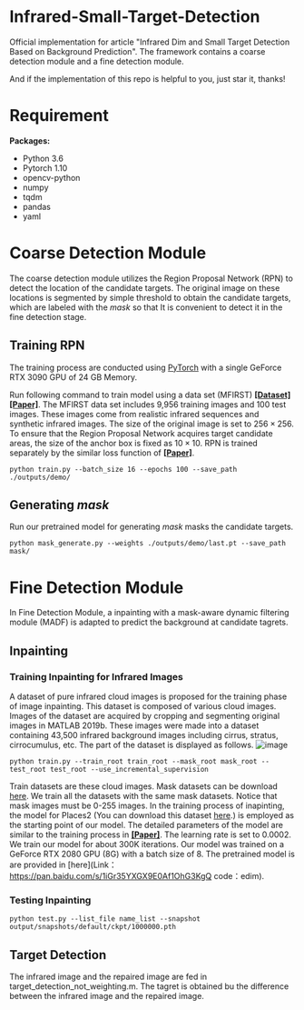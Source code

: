 # Infrared-Small-Target-Detection
Official implementation for article "Infrared Dim and Small Target Detection Based on Background Prediction".
The framework contains a coarse detection module and a fine detection module.

And if the implementation of this repo is helpful to you, just star it, thanks!

# Requirement
**Packages:**
* Python 3.6
* Pytorch 1.10
* opencv-python
* numpy
* tqdm
* pandas
* yaml


# Coarse Detection Module
The coarse detection module utilizes the Region Proposal Network (RPN) to detect the 
location of the candidate targets. The original image on these locations is segmented by simple threshold to obtain the 
candidate targets, which are labeled with the $mask$ so that It is convenient to detect it in the fine detection stage.


## Training RPN
The training process are conducted using [PyTorch](https://github.com/pytorch/pytorch) with a single GeForce RTX 3090 GPU of 24 GB Memory.

Run following command to train model using a data set (MFIRST) [**[Dataset]**](https://github.com/wanghuanphd/MDvsFA_cGAN)
[**[Paper]**](https://openaccess.thecvf.com/content_ICCV_2019/papers/Wang_Miss_Detection_vs._False_Alarm_Adversarial_Learning_for_Small_Object_ICCV_2019_paper.pdf).
The MFIRST data set includes 9,956 training images and 100 test images. These images come from realistic infrared sequences and synthetic infrared images.
The size of the original image is set to $256\times256$. To ensure that the Region Proposal Network acquires target candidate areas, the size of the anchor box is fixed as $10\times10$.
RPN is trained separately by the similar loss function of [**[Paper]**](https://ieeexplore.ieee.org/stamp/stamp.jsp?tp=&arnumber=9745054).
```
python train.py --batch_size 16 --epochs 100 --save_path ./outputs/demo/
```

## Generating $mask$
Run our pretrained model for generating $mask$ masks the candidate targets.
```
python mask_generate.py --weights ./outputs/demo/last.pt --save_path mask/
```

# Fine Detection Module
In Fine Detection Module, a inpainting with a mask-aware dynamic filtering module (MADF) is adapted to predict the background at candidate tagrets.

## Inpainting
### Training Inpainting for Infrared Images
 A dataset of pure infrared cloud images is proposed for the training phase of image inpainting. This dataset is composed of various cloud images. 
 Images of the dataset are acquired by cropping and segmenting original images in MATLAB 2019b. These images were made into a dataset containing 
 43,500 infrared background images including cirrus,  stratus, cirrocumulus, etc. The part of the dataset is displayed as follows.
 ![image](figures/dataset-part.png)
 ```
 python train.py --train_root train_root --mask_root mask_root --test_root test_root --use_incremental_supervision
 ```
 Train datasets are these cloud images. Mask datasets can be download [here](https://nv-adlr.github.io/publication/partialconv-inpainting). We train all the datasets with the same mask datasets. Notice that mask images must be 0-255 images.
In the training process of inapinting, the model for Places2 (You can download this dataset [here](http://places2.csail.mit.edu/download.html).)
is employed as the starting point of our model. The detailed parameters of the model are similar to the training process in [**[Paper]**](https://ieeexplore.ieee.org/stamp/stamp.jsp?tp=&arnumber=9423556). 
The learning rate is set to 0.0002. We train our model for about 300K iterations. Our model was trained on a GeForce RTX 2080 GPU (8G) with a batch size of 8.
The pretrained model is are provided in [here](Link：https://pan.baidu.com/s/1iGr35YXGX9E0Af1OhG3KgQ code：edim).
### Testing Inpainting
```
python test.py --list_file name_list --snapshot output/snapshots/default/ckpt/1000000.pth
```

## Target Detection

The infrared image and the repaired image are fed in target_detection_not_weighting.m. The tagret is obtained bu the difference between the infrared image and the repaired image.

